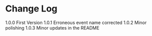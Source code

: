 # Change Log

1.0.0 First Version
1.0.1 Erroneous event name corrected
1.0.2 Minor polishing
1.0.3 Minor updates in the README